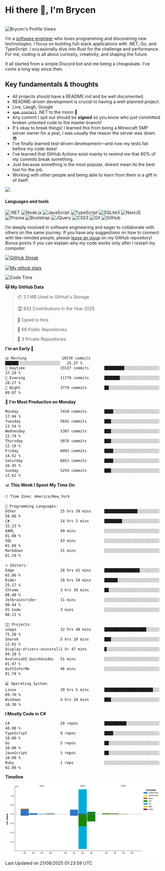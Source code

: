 # Hi there 👋, I'm Brycen

<br>
<img src="https://komarev.com/ghpvc/?username=BrycensRanch" alt="Brycen's Profile Views" />

I’m a [software engineer](https://en.wikipedia.org/wiki/Software_engineering) who loves programming and discovering new technologies. I focus on building full-stack applications with .NET, Go, and TypeScript. I occasionally dive into Rust for the challenge and performance. For me, coding is all about curiosity, creativity, and shaping the future.

It all started from a simple Discord bot and me being a cheapskate. I've come a long way since then.

## Key fundamentals & thoughts

- All projects should have a README.md and be well documented.
- README-driven development is crucial to having a well-planned project.
- Live, Laugh, Google
- ~~`npm install`~~ .NET to the moon 🚀
- Any commit I spit out should be **signed** so you know who just committed broken untested code to the master branch!
- It's okay to break things! I learned this from being a Minecraft SMP server owner for a year, I was usually the reason the server was down. 😎
- I've finally learned test-driven development—and now my tests fail before my code does!
- I've learned that GitHub Actions exist mainly to remind me that 80% of my commits break something.
- Just because something is the most popular, doesnt mean its the best tool for the job.
- Working with other people and being able to learn from them is a gift in of itself.

<img src="https://res.cloudinary.com/practicaldev/image/fetch/s--OoBLh7-Q--/c_limit%2Cf_auto%2Cfl_progressive%2Cq_auto%2Cw_880/https://cdn-images-1.medium.com/max/1614/1%2A8BlqJ8lNVZzuRjAg1mZ50w.png" height="400"/>

<h4>Languages and tools</h4>
<p>
  <img src="https://img.shields.io/badge/.NET-%23512BD4.svg?&style=for-the-badge&logo=dotnet&logoColor=white" alt=".NET" />
  <img src="https://img.shields.io/badge/node.js%20-%2343853D.svg?&style=for-the-badge&logo=node.js&logoColor=white" alt="Node.js" />
  <img src="https://img.shields.io/badge/javascript%20-%23323330.svg?&style=for-the-badge&logo=javascript&logoColor=%23F7DF1E" alt="JavaScript" />
  <img src="https://img.shields.io/badge/typescript%20-%23323330.svg?&style=for-the-badge&logo=typescript&logoColor=#3467eb" alt="TypeScript" />
  <img src="https://img.shields.io/badge/sqlite3%20-%23323330.svg?&style=for-the-badge&logo=sqlite&logoColor=#3467eb" alt="SQLite3" />
  <img src="https://img.shields.io/badge/Next.JS%20-%23323330.svg?&style=for-the-badge&logo=next.js&logoColor=#3467eb" alt="NextJS" />
  <img src="https://img.shields.io/badge/Prisma%20-%23323330.svg?&style=for-the-badge&logo=prisma&logoColor=#3467eb" alt="Prisma" />
  <img src="https://img.shields.io/badge/bootstrap%20-%23323330.svg?&style=for-the-badge&logo=bootstrap" alt="Bootstrap" />
  <img src="https://img.shields.io/badge/jquery%20-%23323330.svg?&style=for-the-badge&logo=jquery" alt="JQuery" />
  <img src="https://img.shields.io/badge/css3%20-%23323330.svg?&style=for-the-badge&logo=css3" alt="CSS3" />
  <img src="https://img.shields.io/badge/git%20-%23323330.svg?&style=for-the-badge&logo=git" alt="Git" />
  <img src="https://img.shields.io/badge/github%20-%23323330.svg?&style=for-the-badge&logo=github" alt="GitHub" />
</p>

I’m deeply involved in software engineering and eager to collaborate with others on the same journey. If you have any suggestions on how to connect with like-minded people, please [leave an issue](https://github.com/BrycensRanch/BrycensRanch/issues/new) on my GitHub repository! Bonus points if you can explain why my code works only after I restart my computer. 

<p><a href="https://git.io/streak-stats"><img src=https://github-readme-streak-stats-eight.vercel.app?user=BrycensRanch&amp;theme=dark&amp;hide_border=true&fire=EB5454&amp;ring=0CEB19" alt="GitHub Streak"></a></p>

<a href="https://github.com/anuraghazra/github-readme-stats">
  <img align="center" src="https://github-readme-stats.anuraghazra1.vercel.app/api?username=BrycensRanch&show_icons=true&line_height=27&include_all_commits=true" alt="My github stats" />
</a>

<!--START_SECTION:waka-->
![Code Time](http://img.shields.io/badge/Code%20Time-2%2C558%20hrs%2013%20mins-blue)

**🐱 My GitHub Data** 

> 📦 2.1 MB Used in GitHub's Storage 
 > 
> 🏆 833 Contributions in the Year 2025
 > 
> 💼 Opted to Hire
 > 
> 📜 68 Public Repositories 
 > 
> 🔑 3 Private Repositories 
 > 
**I'm an Early 🐤** 

```text
🌞 Morning                10570 commits       ██████░░░░░░░░░░░░░░░░░░░   25.37 % 
🌆 Daytime                15537 commits       █████████░░░░░░░░░░░░░░░░   37.29 % 
🌃 Evening                11779 commits       ███████░░░░░░░░░░░░░░░░░░   28.27 % 
🌙 Night                  3779 commits        ██░░░░░░░░░░░░░░░░░░░░░░░   09.07 % 
```
📅 **I'm Most Productive on Monday** 

```text
Monday                   7434 commits        ████░░░░░░░░░░░░░░░░░░░░░   17.84 % 
Tuesday                  5641 commits        ███░░░░░░░░░░░░░░░░░░░░░░   13.54 % 
Wednesday                5307 commits        ███░░░░░░░░░░░░░░░░░░░░░░   12.74 % 
Thursday                 5078 commits        ███░░░░░░░░░░░░░░░░░░░░░░   12.19 % 
Friday                   6093 commits        ████░░░░░░░░░░░░░░░░░░░░░   14.62 % 
Saturday                 6853 commits        ████░░░░░░░░░░░░░░░░░░░░░   16.45 % 
Sunday                   5259 commits        ███░░░░░░░░░░░░░░░░░░░░░░   12.62 % 
```


📊 **This Week I Spent My Time On** 

```text
🕑︎ Time Zone: America/New_York

💬 Programming Languages: 
Other                    25 hrs 39 mins      ███████████████░░░░░░░░░░   58.86 % 
C#                       14 hrs 2 mins       ████████░░░░░░░░░░░░░░░░░   32.23 % 
XAML                     49 mins             ░░░░░░░░░░░░░░░░░░░░░░░░░   01.88 % 
SQL                      43 mins             ░░░░░░░░░░░░░░░░░░░░░░░░░   01.68 % 
Markdown                 31 mins             ░░░░░░░░░░░░░░░░░░░░░░░░░   01.19 % 

🔥 Editors: 
Edge                     28 hrs 42 mins      ████████████████░░░░░░░░░   65.86 % 
Rider                    10 hrs 58 mins      ██████░░░░░░░░░░░░░░░░░░░   25.17 % 
Chrome                   3 hrs 39 mins       ██░░░░░░░░░░░░░░░░░░░░░░░   08.40 % 
Jetbrainsrider           11 mins             ░░░░░░░░░░░░░░░░░░░░░░░░░   00.44 % 
VS Code                  3 mins              ░░░░░░░░░░░░░░░░░░░░░░░░░   00.13 % 

🐱‍💻 Projects: 
snapx                    32 hrs 48 mins      ███████████████████░░░░░░   75.28 % 
ShareX                   5 hrs 29 mins       ███░░░░░░░░░░░░░░░░░░░░░░   12.61 % 
display-drivers-uninstall1 hr 47 mins        █░░░░░░░░░░░░░░░░░░░░░░░░   04.10 % 
AvaloniaUI.QuickGuides   51 mins             ░░░░░░░░░░░░░░░░░░░░░░░░░   01.97 % 
AuthIsForMe              46 mins             ░░░░░░░░░░░░░░░░░░░░░░░░░   01.79 % 

💻 Operating System: 
Linux                    39 hrs 5 mins       ██████████████████████░░░   89.70 % 
Windows                  4 hrs 29 mins       ███░░░░░░░░░░░░░░░░░░░░░░   10.30 % 
```

**I Mostly Code in C#** 

```text
C#                       20 repos            ██████████░░░░░░░░░░░░░░░   40.00 % 
TypeScript               9 repos             ████░░░░░░░░░░░░░░░░░░░░░   18.00 % 
Go                       5 repos             ██░░░░░░░░░░░░░░░░░░░░░░░   10.00 % 
JavaScript               5 repos             ██░░░░░░░░░░░░░░░░░░░░░░░   10.00 % 
Ruby                     1 repo              ░░░░░░░░░░░░░░░░░░░░░░░░░   02.00 % 
```



**Timeline**

![Lines of Code chart](https://raw.githubusercontent.com/BrycensRanch/BrycensRanch/main/assets/bar_graph.png)


 Last Updated on 21/08/2025 01:23:59 UTC
<!--END_SECTION:waka-->

<!--
**BrycensRanch/BrycensRanch** is a ✨ _special_ ✨ repository because its `README.md` (this file) appears on your GitHub profile.

Here are some ideas to get you started:

- 🔭 I’m currently working on ...
- 🌱 I’m currently learning ...
- 👯 I’m looking to collaborate on ...
- 🤔 I’m looking for help with ...
- 💬 Ask me about ...
- 📫 How to reach me: ...
- 😄 Pronouns: ...
- ⚡ Fun fact: ...
-->

